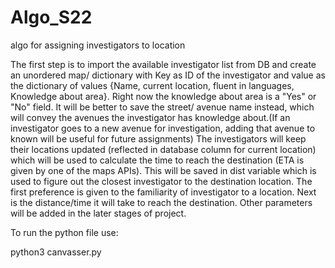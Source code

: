 # Algo_S22
algo for assigning investigators to location

The first step is to import the available investigator list from DB and create an unordered map/ dictionary with Key as ID of the investigator and value as the dictionary of values {Name, current location, fluent in languages, Knowledge about area}. Right now the knowledge about area is a "Yes" or "No" field. It will be better to save the street/ avenue name instead, which will convey the avenues the investigator has knowledge about.(If an investigator goes to a new avenue for investigation, adding that avenue to known will be useful for future assignments)
The investigators will keep their locations updated (reflected in database column for current location) which will be used to calculate the time to reach the destination (ETA is given by one of the maps APIs). This will be saved in dist variable which is used to figure out the closest investigator to the destination location.
The first preference is given to the familiarity of investigator to a location. Next is the distance/time it will take to reach the destination. Other parameters will be added in the later stages of project.  

To run the python file use:

python3 canvasser.py 
